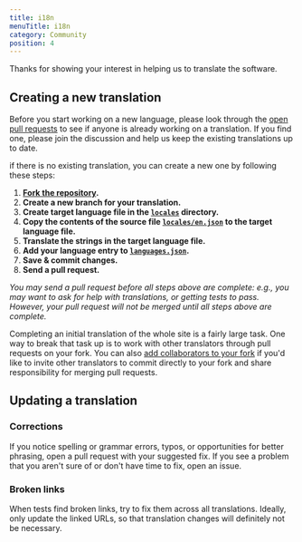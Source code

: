 ```yaml
---
title: i18n
menuTitle: i18n
category: Community
position: 4
---
```


Thanks for showing your interest in helping us to translate the software.

## Creating a new translation

Before you start working on a new language, please look through the [open pull requests](https://github.com/hoppscotch/hoppscotch/pulls) to see if anyone is already working on a translation. If you find one, please join the discussion and help us keep the existing translations up to date.

if there is no existing translation, you can create a new one by following these steps:

1. **[Fork the repository](https://github.com/hoppscotch/hoppscotch/fork).**
2. **Create a new branch for your translation.**
3. **Create target language file in the [`locales`](https://github.com/hoppscotch/hoppscotch/tree/main/packages/hoppscotch-app/locales) directory.**
4. **Copy the contents of the source file [`locales/en.json`](https://github.com/hoppscotch/hoppscotch/blob/main/packages/hoppscotch-app/locales/en.json) to the target language file.**
5. **Translate the strings in the target language file.**
6. **Add your language entry to [`languages.json`](https://github.com/hoppscotch/hoppscotch/blob/main/packages/hoppscotch-app/languages.json).**
7. **Save & commit changes.**
8. **Send a pull request.**

_You may send a pull request before all steps above are complete: e.g., you may want to ask for help with translations, or getting tests to pass. However, your pull request will not be merged until all steps above are complete._

Completing an initial translation of the whole site is a fairly large task. One way to break that task up is to work with other translators through pull requests on your fork. You can also [add collaborators to your fork](https://help.github.com/en/github/setting-up-and-managing-your-github-user-account/inviting-collaborators-to-a-personal-repository) if you'd like to invite other translators to commit directly to your fork and share responsibility for merging pull requests.

## Updating a translation

### Corrections

If you notice spelling or grammar errors, typos, or opportunities for better phrasing, open a pull request with your suggested fix. If you see a problem that you aren't sure of or don't have time to fix, open an issue.

### Broken links

When tests find broken links, try to fix them across all translations. Ideally, only update the linked URLs, so that translation changes will definitely not be necessary.
